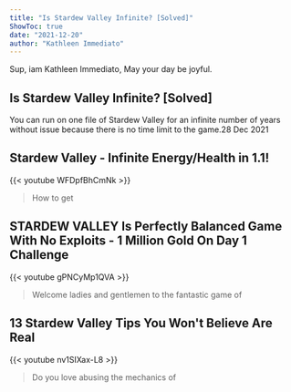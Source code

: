 ```yaml
---
title: "Is Stardew Valley Infinite? [Solved]"
ShowToc: true 
date: "2021-12-20"
author: "Kathleen Immediato" 
---
```


Sup, iam Kathleen Immediato, May your day be joyful.
## Is Stardew Valley Infinite? [Solved]
You can run on one file of Stardew Valley for an infinite number of years without issue because there is no time limit to the game.28 Dec 2021

## Stardew Valley - Infinite Energy/Health in 1.1!
{{< youtube WFDpfBhCmNk >}}
>How to get 

## STARDEW VALLEY Is Perfectly Balanced Game With No Exploits - 1 Million Gold On Day 1 Challenge
{{< youtube gPNCyMp1QVA >}}
>Welcome ladies and gentlemen to the fantastic game of 

## 13 Stardew Valley Tips You Won't Believe Are Real
{{< youtube nv1SIXax-L8 >}}
>Do you love abusing the mechanics of 

